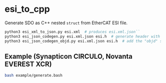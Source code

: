 # esi_to_cpp

Generate SDO as C++ nested ``struct`` from EtherCAT ESI file.

```bash
python3 esi_xml_to_json.py esi.xml  # produces esi.xml.json``
python3 esi_json_codegen.py esi.xml.json esi.h  # generate header with sdo struct definition``
python3 esi_json_codegen_objd.py esi.xml.json esi.h  # add the "objd" struct to the header file``
```

## Example (Synapticon CIRCULO, Novanta EVEREST XCR)

```bash
bash example/generate.bash
```
